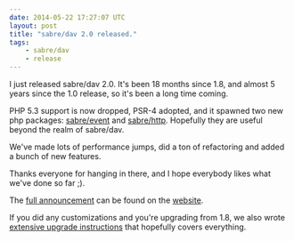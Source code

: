 ```yaml
---
date: 2014-05-22 17:27:07 UTC
layout: post
title: "sabre/dav 2.0 released."
tags:
    - sabre/dav
    - release
---
```


I just released sabre/dav 2.0. It's been 18 months since 1.8, and almost 5
years since the 1.0 release, so it's been a long time coming.

PHP 5.3 support is now dropped, PSR-4 adopted, and it spawned two new php
packages: [sabre/event][1] and [sabre/http][2]. Hopefully they are useful
beyond the realm of sabre/dav.

We've made lots of performance jumps, did a ton of refactoring and added a
bunch of new features.

Thanks everyone for hanging in there, and I hope everybody likes what we've
done so far ;).

The [full announcement][3] can be found on the [website][3].

If you did any customizations and you're upgrading from 1.8, we also wrote
[extensive upgrade instructions][4] that hopefully covers everything.

[1]: https://github.com/fruux/sabre-event
[2]: https://github.com/fruux/sabre-http
[3]: http://sabre.io/blog/2014/sabredav-2-release/
[4]: http://sabre.io/dav/upgrade/1.8-to-2.0/

